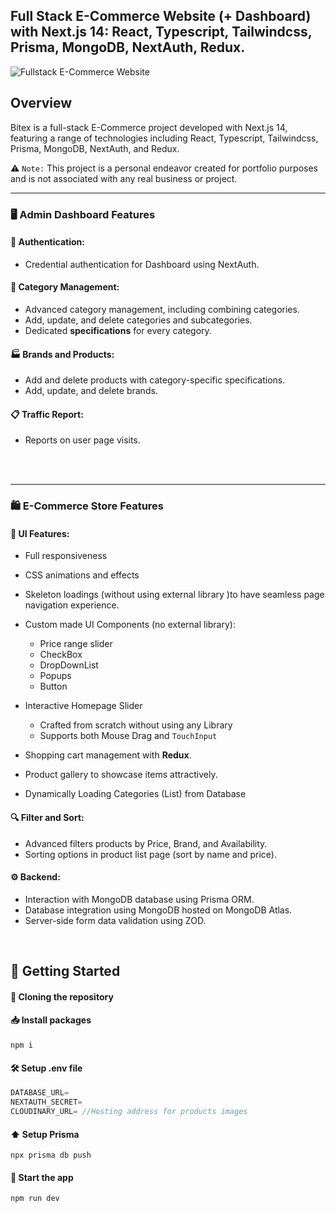 ## Full Stack E-Commerce Website (+ Dashboard) with Next.js 14: React, Typescript, Tailwindcss, Prisma, MongoDB, NextAuth, Redux.

![Fullstack E-Commerce Website](https://res.cloudinary.com/drokemaoa/image/upload/v1709638892/bitexPoster.png)

## Overview

Bitex is a full-stack E-Commerce project developed with Next.js 14, featuring a range of technologies including React, Typescript, Tailwindcss, Prisma, MongoDB, NextAuth, and Redux.

⚠️ `Note:` This project is a personal endeavor created for portfolio purposes and is not associated with any real business or project.

---

### 🖥️ Admin Dashboard Features

#### 🔐 Authentication:

- Credential authentication for Dashboard using NextAuth.

#### 📁 Category Management:

- Advanced category management, including combining categories.
- Add, update, and delete categories and subcategories.
- Dedicated **specifications** for every category.

#### 🏭 Brands and Products:

- Add and delete products with category-specific specifications.
- Add, update, and delete brands.

#### 📋 Traffic Report:

- Reports on user page visits.

<br/>
<br/>

---

### 🛍️ E-Commerce Store Features

#### 🎨 UI Features:

- Full responsiveness
- CSS animations and effects
- Skeleton loadings (without using external library )to have seamless page navigation experience.
- Custom made UI Components (no external library):

  - Price range slider
  - CheckBox
  - DropDownList
  - Popups
  - Button

- Interactive Homepage Slider

  - Crafted from scratch without using any Library
  - Supports both Mouse Drag and `TouchInput`

- Shopping cart management with **Redux**.
- Product gallery to showcase items attractively.
- Dynamically Loading Categories (List) from Database

#### 🔍 Filter and Sort:

- Advanced filters products by Price, Brand, and Availability.
- Sorting options in product list page (sort by name and price).

#### ⚙️ Backend:

- Interaction with MongoDB database using Prisma ORM.
- Database integration using MongoDB hosted on MongoDB Atlas.
- Server-side form data validation using ZOD.

<br/>

## 🚀 Getting Started

#### 💾 Cloning the repository


#### 📥 Install packages

```shell
npm i
```

#### 🛠️ Setup .env file

```js
DATABASE_URL=
NEXTAUTH_SECRET=
CLOUDINARY_URL= //Hosting address for products images
```

#### ⬆️ Setup Prisma

```shell
npx prisma db push

```

#### 🚀 Start the app

```shell
npm run dev
```
